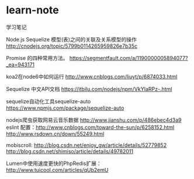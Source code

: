 # learn-note
学习笔记

Node.js Sequelize 模型(表)之间的关联及关系模型的操作
http://cnodejs.org/topic/5799b0114265959826e7b35c

Promise 的四种常用方法。
https://segmentfault.com/a/1190000005894077?_ea=943171

koa2在node6中如何运行
http://www.cnblogs.com/liuyt/p/6874033.html

Sequelize 中文API文档
https://itbilu.com/nodejs/npm/VkYIaRPz-.html

sequelize自动化工具sequelize-auto  https://www.npmjs.com/package/sequelize-auto

nodejs爬虫获取网易云音乐数据     http://www.jianshu.com/p/486ebec4d3a9
 
eslint 配置：http://www.cnblogs.com/toward-the-sun/p/6258152.html http://www.rsdown.cn/down/55249.html

mobiscroll:  http://blog.csdn.net/enjoy_gw/article/details/52779852  http://blog.csdn.net/shimiso/article/details/49782011

Lumen中使用速度更快的PhpRedis扩展：http://www.tuicool.com/articles/qUb2emU
